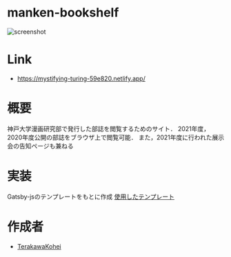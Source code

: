 # manken-bookshelf
![screenshot](https://user-images.githubusercontent.com/51079124/168014829-d4df7938-56fc-49fe-98fe-8e4b783ea465.png)

 

 
# Link
- https://mystifying-turing-59e820.netlify.app/
 

# 概要
神戸大学漫画研究部で発行した部誌を閲覧するためのサイト．
2021年度，2020年度公開の部誌をブラウザ上で閲覧可能．
また，2021年度に行われた展示会の告知ページも兼ねる
 
# 実装
Gatsby-jsのテンプレートをもとに作成
[使用したテンプレート](https://gatsby-london.netlify.app/) 


 
# 作成者
- [TerakawaKohei](https://github.com/terakawakohei)
 
 
